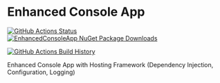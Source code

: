 # Enhanced Console App

[![GitHub Actions Status](https://github.com/mcbride-clint/EnhancedConsoleApp/workflows/Build/badge.svg?branch=main)](https://github.com/mcbride-clint.EnhancedConsoleApp/actions) 
[![EnhancedConsoleApp NuGet Package Downloads](https://img.shields.io/nuget/dt/mcbride-clint.EnhancedConsoleApp)](https://www.nuget.org/packages/mcbride-clint.EnhancedConsoleApp)

[![GitHub Actions Build History](https://buildstats.info/github/chart/mcbride-clint/EnhancedConsoleApp?branch=main&includeBuildsFromPullRequest=false)](https://github.com/mcbride-clint/EnhancedConsoleApp/actions)


Enhanced Console App with Hosting Framework (Dependency Injection, Configuration, Logging)
